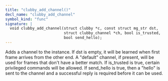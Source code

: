 ```yaml
---
title: "clubby_add_channel()"
decl_name: "clubby_add_channel"
symbol_kind: "func"
signature: |
  void clubby_add_channel(struct clubby *c, const struct mg_str dst,
                          struct clubby_channel *ch, bool is_trusted,
                          bool send_hello);
---
```


Adds a channel to the instance.
If dst is empty, it will be learned when first frame arrives from the other
end. A "default" channel, if present, will be used for frames that don't have
a better match.
If is_trusted is true, certain privileged commands will be allowed.
If send_hello is true, then a "hello" is sent to the channel and a successful
reply is required before it can be used. 

